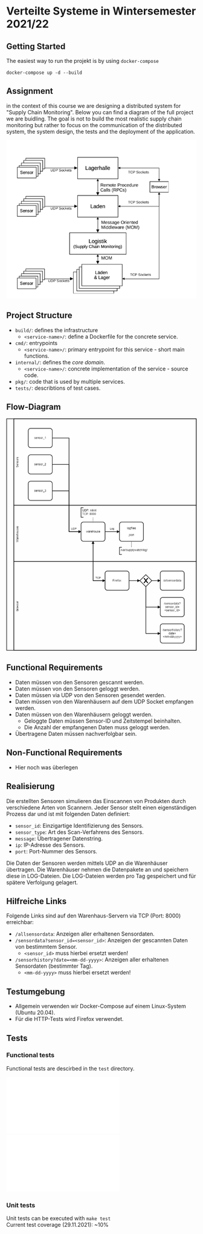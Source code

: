 # Verteilte Systeme in Wintersemester 2021/22

## Getting Started

The easiest way to run the projekt is by using `docker-compose`

```
docker-compose up -d --build
```

## Assignment

in the context of this course we are designing a distributed system for "Supply Chain Monitoring".
Below you can find a diagram of the full project we are buidling. The goal is not to build the most
realistic supply chain monitoring but rather to focus on the communication of the distributed system,
the system design, the tests and the deployment of the application.

![Architecture Diagramm](media/images/architecture.png)

## Project Structure


* `build/`: defines the infrastructure
  * `<service-name>/`: define a Dockerfile for the concrete service.
* `cmd/`: entrypoints
  * `<service-name>/`: primary entrypoint for this service - short main functions.
* `internal/`: defines the _core domain_.
  * `<service-name>/`: concrete implementation of the service - source code.
* `pkg/`: code that is used by multiple services.
* `tests/`: describtions of test cases.

## Flow-Diagram

![Workflow Diagramm](media/images/Workflow_1.png)

## Functional Requirements

* Daten müssen von den Sensoren gescannt werden.
* Daten müssen von den Sensoren geloggt werden.
* Daten müssen via UDP von den Sensoren gesendet werden.
* Daten müssen von den Warenhäusern auf dem UDP Socket empfangen werden.
* Daten müssen von den Warenhäusern geloggt werden.
  * Geloggte Daten müssen Sensor-ID und Zeitstempel beinhalten.
  * Die Anzahl der empfangenen Daten muss geloggt werden.
* Übertragene Daten müssen nachverfolgbar sein.

## Non-Functional Requirements

* Hier noch was überlegen

## Realisierung

Die erstellten Sensoren simulieren das Einscannen von Produkten durch verschiedene Arten von Scannern. Jeder Sensor stellt einen eigenständigen Prozess dar und ist mit folgenden Daten definiert:
* `sensor_id`: Einzigartige Identifizierung des Sensors.
* `sensor_type`: Art des Scan-Verfahrens des Sensors.
* `message`: Übertragener Datenstring.
* `ip`: IP-Adresse des Sensors.
* `port`: Port-Nummer des Sensors.

Die Daten der Sensoren werden mittels UDP an die Warenhäuser übertragen.
Die Warenhäuser nehmen die Datenpakete an und speichern diese in LOG-Dateien.
Die LOG-Dateien werden pro Tag gespeichert und für spätere Verfolgung gelagert.

## Hilfreiche Links

Folgende Links sind auf den Warenhaus-Servern via TCP (Port: 8000) erreichbar:
* `/allsensordata`: Anzeigen aller erhaltenen Sensordaten.
* `/sensordata?sensor_id=<sensor_id>`: Anzeigen der gescannten Daten von bestimmtem Sensor.
  * `<sensor_id>` muss hierbei ersetzt werden!
* `/sensorhistory?date=<mm-dd-yyyy>`: Anzeigen aller erhaltenen Sensordaten (bestimmter Tag).
  * `<mm-dd-yyyy>` muss hierbei ersetzt werden!

## Testumgebung

* Allgemein verwenden wir Docker-Compose auf einem Linux-System (Ubuntu 20.04).
* Für die HTTP-Tests wird Firefox verwendet.

## Tests

### Functional tests

Functional tests are descirbed in the `test` directory.  

![UDP Test](tests/sensor-udp-test.md)  
![HTTP Test](tests/http-tests.md)

### Unit tests

Unit tests can be executed with `make test`  
Current test coverage (29.11.2021): ~10%
